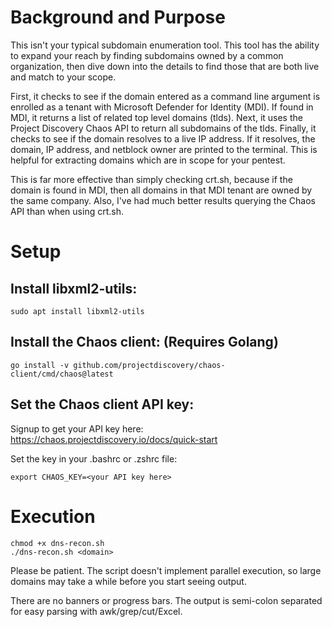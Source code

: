 # Background and Purpose

This isn't your typical subdomain enumeration tool. This tool has the ability to expand your reach by finding subdomains owned by a common organization, then dive down into the details to find those that are both live and match to your scope.

First, it checks to see if the domain entered as a command line argument is enrolled as a tenant with Microsoft Defender for Identity (MDI). If found in MDI, it returns a list of related top level domains (tlds). Next, it uses the Project Discovery Chaos API to return all subdomains of the tlds. Finally, it checks to see if the domain resolves to a live IP address. If it resolves, the domain, IP address, and netblock owner are printed to the terminal. This is helpful for extracting domains which are in scope for your pentest.

This is far more effective than simply checking crt.sh, because if the domain is found in MDI, then all domains in that MDI tenant are owned by the same company. Also, I've had much better results querying the Chaos API than when using crt.sh.

# Setup

## Install libxml2-utils:

```
sudo apt install libxml2-utils
```

## Install the Chaos client: (Requires Golang)

```
go install -v github.com/projectdiscovery/chaos-client/cmd/chaos@latest
```

## Set the Chaos client API key:

Signup to get your API key here: https://chaos.projectdiscovery.io/docs/quick-start

Set the key in your .bashrc or .zshrc file:

```
export CHAOS_KEY=<your API key here>
```

# Execution

```
chmod +x dns-recon.sh
./dns-recon.sh <domain> 
```

Please be patient. The script doesn't implement parallel execution, so large domains may take a while before you start seeing output.

There are no banners or progress bars. The output is semi-colon separated for easy parsing with awk/grep/cut/Excel.
